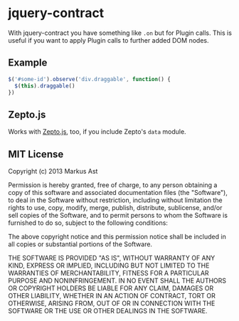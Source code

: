 # jquery-contract

With jquery-contract you have something like `.on` but for Plugin calls. This is useful if you want to apply Plugin calls to further added DOM nodes.

## Example

```js
$('#some-id').observe('div.draggable', function() {
  $(this).draggable()
})
```

## Zepto.js

Works with [Zepto.js](zeptojs.com), too, if you include Zepto's `data` module.

## MIT License
Copyright (c) 2013 Markus Ast

Permission is hereby granted, free of charge, to any person obtaining a copy of this software and associated documentation files (the "Software"), to deal in the Software without restriction, including without limitation the rights to use, copy, modify, merge, publish, distribute, sublicense, and/or sell copies of the Software, and to permit persons to whom the Software is furnished to do so, subject to the following conditions:

The above copyright notice and this permission notice shall be included in all copies or substantial portions of the Software.

THE SOFTWARE IS PROVIDED "AS IS", WITHOUT WARRANTY OF ANY KIND, EXPRESS OR IMPLIED, INCLUDING BUT NOT LIMITED TO THE WARRANTIES OF MERCHANTABILITY, FITNESS FOR A PARTICULAR PURPOSE AND NONINFRINGEMENT. IN NO EVENT SHALL THE AUTHORS OR COPYRIGHT HOLDERS BE LIABLE FOR ANY CLAIM, DAMAGES OR OTHER LIABILITY, WHETHER IN AN ACTION OF CONTRACT, TORT OR OTHERWISE, ARISING FROM, OUT OF OR IN CONNECTION WITH THE SOFTWARE OR THE USE OR OTHER DEALINGS IN THE SOFTWARE.